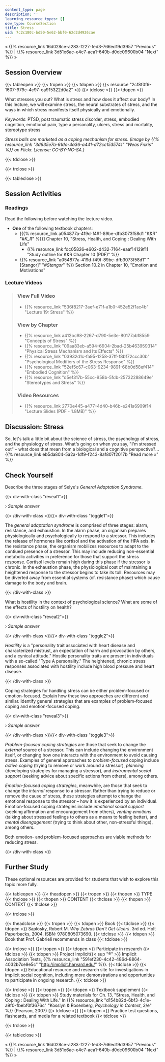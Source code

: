```yaml
---
content_type: page
description: ''
learning_resource_types: []
ocw_type: CourseSection
title: Stress
uid: 7c2c180c-bd50-5e62-bbf0-62d2d4926cae
---
```


« {{% resource_link 16d028ce-a283-f227-fed3-766ed19d3957 "Previous" %}} | {{% resource_link 3d51e6ac-e4c7-aca1-640b-d0dc09600b04 "Next" %}} »

Session Overview
----------------

{{< tableopen >}}
{{< tropen >}}
{{< tdopen >}}
{{< resource "2cf8f0f9-1607-979c-4c97-ea915322d0a2" >}}
{{< tdclose >}}
{{< tdopen >}}


What stresses you out? What is stress and how does it affect our body? In this lecture, we will examine stress, the neural substrates of stress, and the ways in which stress manifests itself physically and emotionally.

_Keywords_: PTSD, post traumatic stress disorder, stress, embodied cognition, emotional pain, type a personality, ulcers, stress and mortality, stereotype stress

_Stress balls are marketed as a coping mechanism for stress. (Image by {{% resource_link "3d635e7a-61dc-4a36-a441-d72cc1535741" "Weas Frikis" %}} on Flickr. License: CC-BY-NC-SA.)_


{{< tdclose >}}

{{< trclose >}}

{{< tableclose >}}

Session Activities
------------------

### Readings

Read the following before watching the lecture video.

*   **One** of the following textbook chapters:
    *   \[{{% resource_link a054877a-419d-f49f-89be-dfb3073f58d1 "K&R" "#_K_R_" %}}\] Chapter 10, "Stress, Health, and Coping : Dealing With Life"
        *   {{% resource_link fdc05826-e602-d432-7164-eaaf14129f11 "Study outline for K&R Chapter 10 (PDF)" %}}
    *   {{% resource_link "a054877a-419d-f49f-89be-dfb3073f58d1" "\[Stangor\]" "#_Stangor_" %}} Section 10.2 in Chapter 10, "Emotion and Motivations"

### Lecture Videos

> ### View Full Video
> 
> *   {{% resource_link "536f8217-3aef-e71f-a1b0-452e52f1ac4b" "Lecture 19: Stress" %}}
> 
> ### View by Chapter
> 
> *   {{% resource_link a412bc98-2267-d790-5e3e-80177ab18559 "Concepts of Stress" %}}
> *   {{% resource_link "09aa83eb-a594-6904-2bad-25b463959314" "Physical Stress Mechanism and Its Effects" %}}
> *   {{% resource_link "03932d1c-fa95-1258-37ff-f8bf72ccc30b" "Psychological Modifiers of the Stress Response" %}}
> *   {{% resource_link "52ef5c67-c063-9234-9891-68b0d58ef414" "Embodied Cognition" %}}
> *   {{% resource_link "d5ef317b-55cc-958b-5fdb-25732288649e" "Stereotypes and Stress" %}}
> 
> ### Video Resources
> 
> *   {{% resource_link 2770e445-a477-4d40-b46b-e241a6909f14 "Lecture Slides (PDF - 1.8MB)" %}}

Discussion: Stress
------------------

So, let's talk a little bit about the science of stress, the psychology of stress, and the physiology of stress. What's going on when you say, "I'm stressed out" – what does that mean from a biological and a cognitive perspective?… {{% resource_link eb5da804-5a2a-1df9-f243-8af807f2017b "Read more »" %}}

Check Yourself
--------------

Describe the three stages of Selye's _General Adaptation Syndrome_.

{{< div-with-class "reveal1">}}

› _Sample answer_

{{< /div-with-class >}}{{< div-with-class "toggle1">}}

The _general adaptation syndrome_ is comprised of three stages: alarm, resistance, and exhaustion. In the alarm phase, an organism prepares physiologically and psychologically to respond to a stressor. This includes the release of hormones like cortisol and the activation of the HPA axis. In the resistance phase, the organism mobilizes resources to adapt to the contiued presence of a stressor. This may include reducing non-essential metabolic activities in preference for those that support the stress response. Cortisol levels remain high during this phase if the stressor is chronic. In the exhaustion phase, the physiological cost of maintaining a heightened response to the stressor begins to take its toll. Resources may be diverted away from essential systems (cf. resistance phase) which cause damage to the body and brain.

{{< /div-with-class >}}

What is hostility in the context of psychological science? What are some of the effects of hostility on health?

{{< div-with-class "reveal2">}}

› _Sample answer_

{{< /div-with-class >}}{{< div-with-class "toggle2">}}

_Hostility_ is a "personality trait associated with heart disease and characterized mistrust, an expectation of harm and provocation by others, and a cynical attitude." Hostile personality traits are present in individuals with a so-called "Type A personality." The heightened, chronic stress responses associated with hostility include high blood pressure and heart disease.

{{< /div-with-class >}}

Coping strategies for handling stress can be either problem-focused or emotion-focused. Explain how these two approaches are different and similar. Identify general strategies that are examples of problem-focused coping and emotion-focused coping.

{{< div-with-class "reveal3">}}

› _Sample answer_

{{< /div-with-class >}}{{< div-with-class "toggle3">}}

_Problem-focused coping strategies_ are those that seek to change the _external_ source of a stressor. This can include changing the environment itself, or changing how one interacts with the environment to avoid causing stress. Examples of general approaches to _problem-focused_ coping include _active coping_ (trying to remove or work around a stressor), _planning_ (developing strategies for managing a stressor), and _instrumental social support_ (seeking advice about specific actions from others), among others.

_Emotion-focused coping strategies_, meanwhile, are those that seek to change the _internal_ response to a stressor. Rather than trying to reduce or remove the cause of stress, these strategies attempt to change the emotional response to the stressor – how it is experienced by an individual. Emotion-focused coping strategies include _emotional social support_ (seeking affirmation and encouragement from others), _venting emotions_ (talking about stressed feelings to others as a means to feeling better), and _mental disengagement_ (trying to think about other, non-stressful things), among others.

Both emotion- and problem-focused approaches are viable methods for reducing stress.

{{< /div-with-class >}}

Further Study
-------------

These optional resources are provided for students that wish to explore this topic more fully.

{{< tableopen >}}
{{< theadopen >}}
{{< tropen >}}
{{< thopen >}}
TYPE
{{< thclose >}}
{{< thopen >}}
CONTENT
{{< thclose >}}
{{< thopen >}}
CONTEXT
{{< thclose >}}

{{< trclose >}}

{{< theadclose >}}
{{< tropen >}}
{{< tdopen >}}
Book
{{< tdclose >}}
{{< tdopen >}}
Saplosky, Robert M. _Why Zebras Don't Get Ulcers_. 3rd ed. Holt Paperbacks, 2004. ISBN: 9780805073690.
{{< tdclose >}}
{{< tdopen >}}
Book that Prof. Gabrieli recommends in class
{{< tdclose >}}

{{< trclose >}}
{{< tropen >}}
{{< tdopen >}}
Participate in research
{{< tdclose >}}
{{< tdopen >}}
Project Implicit{{< sup "®" >}} Implicit Association Tests, {{% resource_link "591ef230-4c42-486d-8864-4032b7ce9e5c" "http://implicit.harvard.edu/" %}}.
{{< tdclose >}}
{{< tdopen >}}
Educational resource and research site for investigations in implicit social cognition, including more demonstrations and opportunities to participate in ongoing research.
{{< tdclose >}}

{{< trclose >}}
{{< tropen >}}
{{< tdopen >}}
Textbook supplement
{{< tdclose >}}
{{< tdopen >}}
Study materials for Ch. 13, "Stress, Health, and Coping : Dealing With Life." In {{% resource_link "d154b82d-6bf3-4c1e-a9f0-fbebf0f3676c" "Kosslyn & Rosenberg, _Psychology in Context_, 3/e" %}} (Pearson, 2007)
{{< tdclose >}}
{{< tdopen >}}
Practice test questions, flashcards, and media for a related textbook
{{< tdclose >}}

{{< trclose >}}

{{< tableclose >}}

« {{% resource_link 16d028ce-a283-f227-fed3-766ed19d3957 "Previous" %}} | {{% resource_link 3d51e6ac-e4c7-aca1-640b-d0dc09600b04 "Next" %}} »